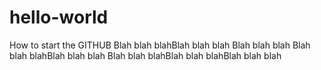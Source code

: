 # hello-world
How to start the GITHUB
Blah blah blahBlah blah blah
Blah blah blah
Blah blah blahBlah blah blah
Blah blah blahBlah blah blahBlah blah blah
